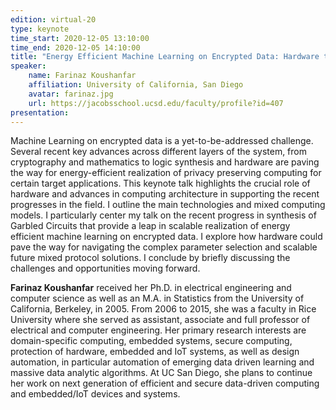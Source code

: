 ```yaml
---
edition: virtual-20
type: keynote
time_start: 2020-12-05 13:10:00
time_end: 2020-12-05 14:10:00
title: "Energy Efficient Machine Learning on Encrypted Data: Hardware to the Rescue"
speaker:
    name: Farinaz Koushanfar 
    affiliation: University of California, San Diego
    avatar: farinaz.jpg
    url: https://jacobsschool.ucsd.edu/faculty/profile?id=407
presentation: 
---
```

Machine Learning on encrypted data is a yet-to-be-addressed challenge. Several recent key advances across different layers of the system, from cryptography and mathematics to logic synthesis and hardware are paving the way for energy-efficient realization of privacy preserving computing for certain target applications.
This keynote talk highlights the crucial role of hardware and advances in computing architecture in supporting the recent progresses in the field. I outline the main technologies and mixed computing models. I particularly center my talk on the recent progress in synthesis of Garbled Circuits that provide a leap in scalable realization of energy efficient machine learning on encrypted data.  I explore how hardware could pave the way for navigating the complex parameter selection and scalable future mixed protocol solutions. I conclude by briefly discussing the challenges and opportunities moving forward.

**Farinaz Koushanfar** received her Ph.D. in electrical engineering and computer science as well as an M.A. in Statistics from the University of California, Berkeley, in 2005. From 2006 to 2015, she was a faculty in Rice University where she served as assistant, associate and full professor of electrical and computer engineering. Her primary research interests are domain-specific computing, embedded systems, secure computing, protection of hardware, embedded and IoT systems, as well as design automation, in particular automation of emerging data driven learning and massive data analytic algorithms. At UC San Diego, she plans to continue her work on next generation of efficient and secure data-driven computing and embedded/IoT devices and systems. 